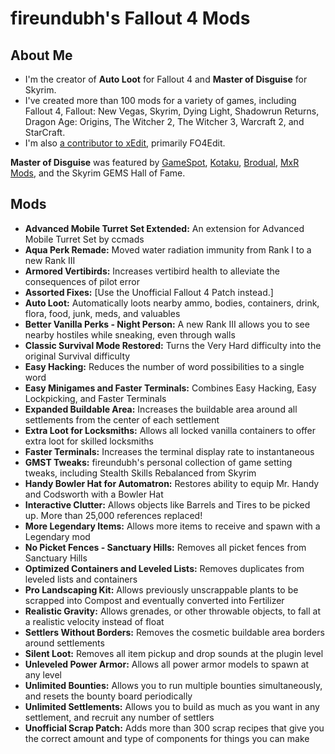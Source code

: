 # fireundubh's Fallout 4 Mods

## About Me

* I'm the creator of **Auto Loot** for Fallout 4 and **Master of Disguise** for Skyrim.
* I've created more than 100 mods for a variety of games, including Fallout 4, Fallout: New Vegas, Skyrim, Dying Light, Shadowrun Returns, Dragon Age: Origins, The Witcher 2, The Witcher 3, Warcraft 2, and StarCraft.
* I'm also [a contributor to xEdit](https://github.com/TES5Edit/TES5Edit/issues?utf8=%E2%9C%93&q=is%3Aissue+author%3Afireundubh+), primarily FO4Edit.

**Master of Disguise** was featured by [GameSpot](http://www.gamespot.com/videos/top-5-skyrim-mods-of-the-week-become-the-master-of/2300-6423174/), [Kotaku](http://kotaku.com/skyrim-disguises-let-you-walk-around-doing-whatever-1681784966), [Brodual](https://www.youtube.com/watch?v=ATGNFDgNT-A), [MxR Mods](https://www.youtube.com/watch?v=69e7xcYw-G4), and the Skyrim GEMS Hall of Fame.

## Mods

* **Advanced Mobile Turret Set Extended:** An extension for Advanced Mobile Turret Set by ccmads
* **Aqua Perk Remade:** Moved water radiation immunity from Rank I to a new Rank III
* **Armored Vertibirds:** Increases vertibird health to alleviate the consequences of pilot error
* **Assorted Fixes:** [Use the Unofficial Fallout 4 Patch instead.]
* **Auto Loot:** Automatically loots nearby ammo, bodies, containers, drink, flora, food, junk, meds, and valuables
* **Better Vanilla Perks - Night Person:** A new Rank III allows you to see nearby hostiles while sneaking, even through walls
* **Classic Survival Mode Restored:** Turns the Very Hard difficulty into the original Survival difficulty
* **Easy Hacking:** Reduces the number of word possibilities to a single word
* **Easy Minigames and Faster Terminals:** Combines Easy Hacking, Easy Lockpicking, and Faster Terminals
* **Expanded Buildable Area:** Increases the buildable area around all settlements from the center of each settlement
* **Extra Loot for Locksmiths:** Allows all locked vanilla containers to offer extra loot for skilled locksmiths
* **Faster Terminals:** Increases the terminal display rate to instantaneous
* **GMST Tweaks:** fireundubh's personal collection of game setting tweaks, including Stealth Skills Rebalanced from Skyrim
* **Handy Bowler Hat for Automatron:** Restores ability to equip Mr. Handy and Codsworth with a Bowler Hat
* **Interactive Clutter:** Allows objects like Barrels and Tires to be picked up. More than 25,000 references replaced!
* **More Legendary Items:** Allows more items to receive and spawn with a Legendary mod
* **No Picket Fences - Sanctuary Hills:** Removes all picket fences from Sanctuary Hills
* **Optimized Containers and Leveled Lists:** Removes duplicates from leveled lists and containers
* **Pro Landscaping Kit:** Allows previously unscrappable plants to be scrapped into Compost and eventually converted into Fertilizer
* **Realistic Gravity:** Allows grenades, or other throwable objects, to fall at a realistic velocity instead of float
* **Settlers Without Borders:** Removes the cosmetic buildable area borders around settlements
* **Silent Loot:** Removes all item pickup and drop sounds at the plugin level
* **Unleveled Power Armor:** Allows all power armor models to spawn at any level
* **Unlimited Bounties:** Allows you to run multiple bounties simultaneously, and resets the bounty board periodically
* **Unlimited Settlements:** Allows you to build as much as you want in any settlement, and recruit any number of settlers
* **Unofficial Scrap Patch:** Adds more than 300 scrap recipes that give you the correct amount and type of components for things you can make